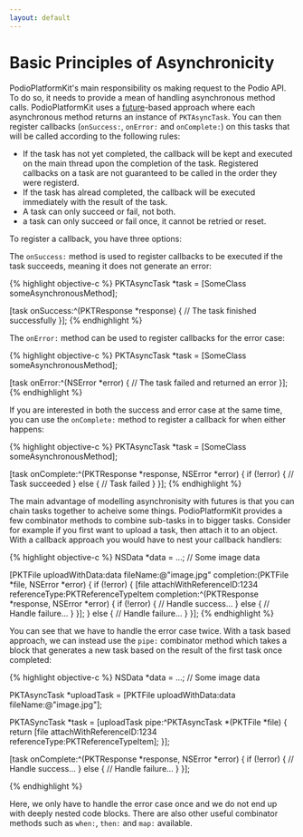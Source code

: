 ```yaml
---
layout: default
---
```

# Basic Principles of Asynchronicity

PodioPlatformKit's main responsibility os making request to the Podio API. To do so, it needs to provide a mean of handling asynchronous 
method calls. PodioPlatformKit uses a [future](http://en.wikipedia.org/wiki/Futures_and_promises)-based approach where each asynchronous method returns an instance of `PKTAsyncTask`. You can then register callbacks (`onSuccess:`, `onError:` and `onComplete:`) on this tasks that will be called according to the following rules:

* If the task has not yet completed, the callback will be kept and executed on the main thread upon the completion of the task. Registered callbacks on a task are not guaranteed to be called in the order they were registerd.
* If the task has alread completed, the callback will be executed immediately with the result of the task.
* A task can only succeed or fail, not both.
* a task can only succeed or fail once, it cannot be retried or reset.

To register a callback, you have three options:

The `onSuccess:` method is used to register callbacks to be executed if the task succeeds, meaning it does not generate an error:

{% highlight objective-c %}
PKTAsyncTask *task = [SomeClass someAsynchronousMethod];

[task onSuccess:^(PKTResponse *response) {
  // The task finished successfully
}];
{% endhighlight %}

The `onError:` method can be used to register callbacks for the error case:

{% highlight objective-c %}
PKTAsyncTask *task = [SomeClass someAsynchronousMethod];

[task onError:^(NSError *error) {
  // The task failed and returned an error
}];
{% endhighlight %}

If you are interested in both the success and error case at the same time, you can use the `onComplete:` method to register a callback for when either happens:

{% highlight objective-c %}
PKTAsyncTask *task = [SomeClass someAsynchronousMethod];

[task onComplete:^(PKTResponse *response, NSError *error) {
  if (!error) {
    // Task succeeded
  } else {
    // Task failed
  }
}];
{% endhighlight %}

The main advantage of modelling asynchronisity with futures is that you can chain tasks together to acheive some things. PodioPlatformKit provides a few combinator methods to combine sub-tasks in to bigger tasks. Consider for example if you first want to upload a task, then attach it to an object. With a callback approach you would have to nest your callback handlers:

{% highlight objective-c %}
NSData *data = ...; // Some image data

[PKTFile uploadWithData:data fileName:@"image.jpg" completion:(PKTFile *file, NSError *error) {
  if (!error) {
    [file attachWithReferenceID:1234 referenceType:PKTReferenceTypeItem completion:^(PKTResponse *response, NSError *error) {
      if (!error) {
        // Handle success...
      } else {
        // Handle failure...
      }
    }];
  } else {
    // Handle failure...
  }
}];
{% endhighlight %}

You can see that we have to handle the error case twice. With a task based approach, we can instead use the `pipe:` combinator method which takes a block that generates a new task based on the result of the first task once completed:

{% highlight objective-c %}
NSData *data = ...; // Some image data

PKTAsyncTask *uploadTask = [PKTFile uploadWithData:data fileName:@"image.jpg"];

PKTASyncTask *task = [uploadTask pipe:^PKTAsyncTask *(PKTFile *file) {
  return [file attachWithReferenceID:1234 referenceType:PKTReferenceTypeItem];
}];

[task onComplete:^(PKTResponse *response, NSError *error) {
  if (!error) {
    // Handle success...
  } else {
    // Handle failure...
  }
}];

{% endhighlight %}

Here, we only have to handle the error case once and we do not end up with deeply nested code blocks. There are also other useful combinator methods such as `when:`, `then:` and `map:` available.